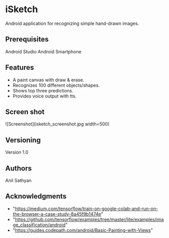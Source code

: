 # iSketch

Android application for recognizing simple hand-drawn images.

## Prerequisites

Android Studio
Android Smartphone

## Features

* A paint canvas with draw & erase.
* Recognizes 100 different objects/shapes.
* Shows top three predictions.
* Provides voice output with tts.

## Screen shot

![Screenshot](isketch_screenshot.jpg width=500)


## Versioning

Version 1.0

## Authors

Anil Sathyan

## Acknowledgments
* "https://medium.com/tensorflow/train-on-google-colab-and-run-on-the-browser-a-case-study-8a45f9b1474e"
* "https://github.com/tensorflow/examples/tree/master/lite/examples/image_classification/android"
* "https://guides.codepath.com/android/Basic-Painting-with-Views"

